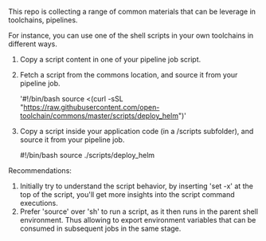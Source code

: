 This repo is collecting a range of common materials that can be leverage in toolchains, pipelines.

For instance, you can use one of the shell scripts in your own toolchains in different ways.

1. Copy a script content in one of your pipeline job script.

2. Fetch a script from the commons location, and source it from your pipeline job.

    '#!/bin/bash
    source <(curl -sSL "https://raw.githubusercontent.com/open-toolchain/commons/master/scripts/deploy_helm")'

3. Copy a script inside your application code (in a /scripts subfolder), and source it from your pipeline job.

    #!/bin/bash
    source ./scripts/deploy_helm

Recommendations:
1. Initially try to understand the script behavior, by inserting 'set -x' at the top of the script, you'll get more insights into the script command executions.
2. Prefer 'source' over 'sh' to run a script, as it then runs in the parent shell environment. Thus allowing to export environment variables that can be consumed in subsequent jobs in the same stage.
